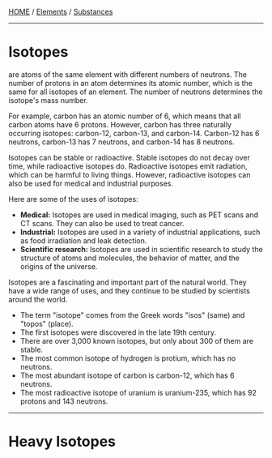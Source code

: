 [HOME](/README.md) / [Elements](/assets/docs/earth/elements/readme.md) / [Substances](/assets/docs/synthesis/substances/readme.md)   

-----------------------       


# Isotopes    
are atoms of the same element with different numbers of neutrons. The number of protons in an atom determines its atomic number, which is the same for all isotopes of an element. The number of neutrons determines the isotope's mass number.

For example, carbon has an atomic number of 6, which means that all carbon atoms have 6 protons. However, carbon has three naturally occurring isotopes: carbon-12, carbon-13, and carbon-14. Carbon-12 has 6 neutrons, carbon-13 has 7 neutrons, and carbon-14 has 8 neutrons.

Isotopes can be stable or radioactive. Stable isotopes do not decay over time, while radioactive isotopes do. Radioactive isotopes emit radiation, which can be harmful to living things. However, radioactive isotopes can also be used for medical and industrial purposes.

Here are some of the uses of isotopes:

* **Medical:** Isotopes are used in medical imaging, such as PET scans and CT scans. They can also be used to treat cancer.
* **Industrial:** Isotopes are used in a variety of industrial applications, such as food irradiation and leak detection.
* **Scientific research:** Isotopes are used in scientific research to study the structure of atoms and molecules, the behavior of matter, and the origins of the universe.

Isotopes are a fascinating and important part of the natural world. They have a wide range of uses, and they continue to be studied by scientists around the world.

* The term "isotope" comes from the Greek words "isos" (same) and "topos" (place).
* The first isotopes were discovered in the late 19th century.
* There are over 3,000 known isotopes, but only about 300 of them are stable.
* The most common isotope of hydrogen is protium, which has no neutrons.
* The most abundant isotope of carbon is carbon-12, which has 6 neutrons.
* The most radioactive isotope of uranium is uranium-235, which has 92 protons and 143 neutrons.

------------------------      

# Heavy Isotopes
